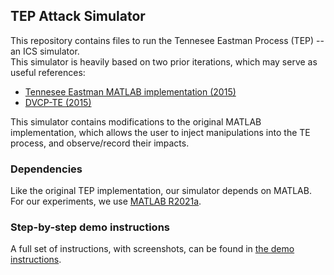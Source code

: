 ## TEP Attack Simulator

This repository contains files to run the Tennesee Eastman Process (TEP) -- an ICS simulator.  
This simulator is heavily based on two prior iterations, which may serve as useful references:
- [Tennesee Eastman MATLAB implementation (2015)](https://depts.washington.edu/control/LARRY/TE/download.html)
- [DVCP-TE (2015)](https://github.com/satejnik/DVCP-TE)

This simulator contains modifications to the original MATLAB implementation, which allows the user to inject manipulations into the TE process, and observe/record their impacts.

### Dependencies
Like the original TEP implementation, our simulator depends on MATLAB.  
For our experiments, we use [MATLAB R2021a](https://www.mathworks.com/products/new_products/release2021a.html).

### Step-by-step demo instructions

A full set of instructions, with screenshots, can be found in [the demo instructions](demo-instructions.md).
